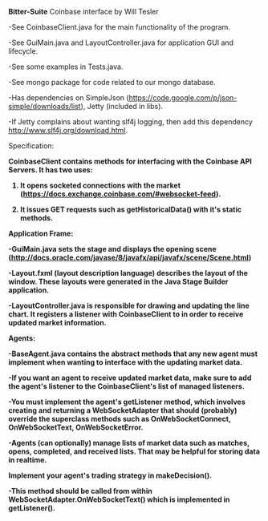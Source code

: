<b>Bitter-Suite</b>
Coinbase interface by Will Tesler</b>

-See CoinbaseClient.java for the main functionality of the program.

-See GuiMain.java and LayoutController.java for application GUI and lifecycle.

-See some examples in Tests.java.

-See mongo package for code related to our mongo database.

-Has dependencies on SimpleJson (https://code.google.com/p/json-simple/downloads/list), Jetty (included in libs).

-If Jetty complains about wanting slf4j logging, then add this dependency http://www.slf4j.org/download.html.

Specification:

<b>CoinbaseClient<b/> contains methods for interfacing with the Coinbase API Servers. It has two uses:

1. It opens socketed connections with the market (https://docs.exchange.coinbase.com/#websocket-feed).

2. It issues GET requests such as getHistoricalData() with it's static methods.

Application Frame:

-GuiMain.java sets the stage and displays the opening scene (http://docs.oracle.com/javase/8/javafx/api/javafx/scene/Scene.html)

-Layout.fxml (layout description language) describes the layout of the window. These layouts were generated in the Java Stage Builder application.

-LayoutController.java is responsible for drawing and updating the line chart. It registers a listener with CoinbaseClient to in order to receive updated market information.

Agents:

-BaseAgent.java contains the abstract methods that any new agent must implement when wanting to interface with the updating market data. 

-If you want an agent to receive updated market data, make sure to add the agent's listener to the CoinbaseClient's list of managed listeners.

-You must implement the agent's getListener method,  which involves creating and returning a WebSocketAdapter that should (probably) override the superclass methods such as OnWebSocketConnect, OnWebSocketText, OnWebSocketError.

-Agents (can optionally) manage lists of market data such as matches, opens, completed, and received lists. That may be helpful for storing data in realtime.

<b>Implement your agent's trading strategy in makeDecision().<b/>

-This method should be called from within WebSocketAdapter.OnWebSocketText() which is implemented in getListener().



